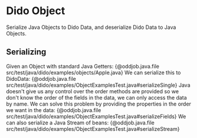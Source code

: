 Dido Object
===========

Serialize Java Objects to Dido Data, and deserialize Dido Data
to Java Objects.

Serializing
-----------

Given an Object with standard Java Getters:
{@oddjob.java.file src/test/java/dido/examples/objects/Apple.java}
We can serialize this to DidoData:
{@oddjob.java.file src/test/java/dido/examples/ObjectExamplesTest.java#serializeSingle}
Java doesn't give us any control over the order methods are
provided so we don't know the order of the fields in the data,
we can only access the data by name. We can solve this
problem by providing the properties in the order we want in the data:
{@oddjob.java.file src/test/java/dido/examples/ObjectExamplesTest.java#serializeFields}
We can also serialize a Java Stream of beans:
{@oddjob.java.file src/test/java/dido/examples/ObjectExamplesTest.java#serializeStream}


